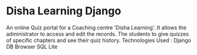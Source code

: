 # Disha Learning Django
An online Quiz portal for a Coaching centre 'Disha Learning'.
It allows the administrator to access and edit the records. The students to give quizzes of specific chapters and see their quiz history.
Technologies Used :
Django
DB Browser SQL Lite
